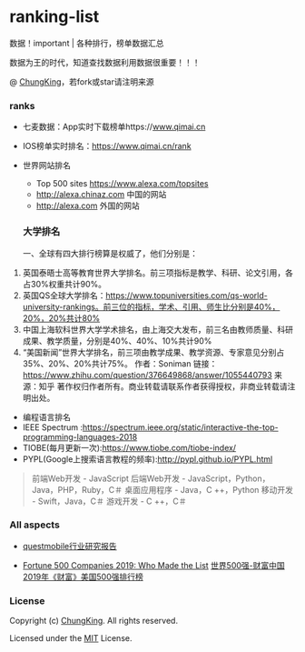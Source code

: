 # ranking-list
数据！important | 各种排行，榜单数据汇总

数据为王的时代，知道查找数据利用数据很重要！！！

@ [ChungKing](https://github.com/HuangCongQing/ranking-list)，若fork或star请注明来源


### ranks

* 七麦数据：App实时下载榜单https://www.qimai.cn

* IOS榜单实时排名：https://www.qimai.cn/rank

* 世界网站排名
  * Top 500 sites https://www.alexa.com/topsites
  * http://alexa.chinaz.com 中国的网站
  * http://alexa.com 外国的网站
  ### 大学排名
  一、全球有四大排行榜算是权威了，他们分别是：
1. 英国泰晤士高等教育世界大学排名。前三项指标是教学、科研、论文引用，各占30%权重共计90%。
2. 英国QS全球大学排名：https://www.topuniversities.com/qs-world-university-rankings。前三位的指标，学术、引用、师生比分别是40%，20%，20%共计80%
3. 中国上海软科世界大学学术排名，由上海交大发布，前三名由教师质量、科研成果、教学质量，分别是40%、40%、10%共计90%
4. “美国新闻”世界大学排名，前三项由教学成果、教学资源、专家意见分别占35%、20%、20%共计75%。
作者：Soniman
链接：https://www.zhihu.com/question/376649868/answer/1055440793
来源：知乎
著作权归作者所有。商业转载请联系作者获得授权，非商业转载请注明出处。

* 编程语言排名
 * IEEE Spectrum :https://spectrum.ieee.org/static/interactive-the-top-programming-languages-2018
 * TIOBE(每月更新一次):https://www.tiobe.com/tiobe-index/
 * PYPL(Google上搜索语言教程的频率):http://pypl.github.io/PYPL.html

>前端Web开发 - JavaScript
后端Web开发 - JavaScript，Python，Java，PHP，Ruby，C＃
桌面应用程序 - Java，C ++，Python
移动开发 - Swift，Java，C＃
游戏开发 - C ++，C＃

### All aspects

* [questmobile行业研究报告](https://www.questmobile.com.cn/research/report-new)

*  [ Fortune 500 Companies 2019: Who Made the List](http://fortune.com/fortune500/list/)
[世界500强-财富中国](http://www.fortunechina.com/fortune500/)
[2019年《财富》美国500强排行榜](http://www.fortunechina.com/fortune500/c/2019-05/16/content_332875.htm)

### License

Copyright (c) [ChungKing](https://github.com/HuangCongQing/ranking-list). All rights reserved.

Licensed under the [MIT](./LICENSE) License.
